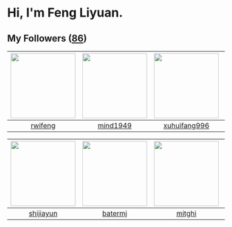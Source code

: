 # Hi, I'm Feng Liyuan.

## My Followers ([86](https://github.com/SunRunAway?tab=followers))

| <img src="https://avatars0.githubusercontent.com/u/1814146?v=4" width="150" height="150" /> | <img src="https://avatars3.githubusercontent.com/u/19871320?v=4" width="150" height="150" /> | <img src="https://avatars3.githubusercontent.com/u/50138288?v=4" width="150" height="150" /> | <img src="https://avatars3.githubusercontent.com/u/24202964?v=4" width="150" height="150" /> |
| :-----------------------------------------------------------------------------------------: | :------------------------------------------------------------------------------------------: | :------------------------------------------------------------------------------------------: | :------------------------------------------------------------------------------------------: |
|                            [rwifeng](https://github.com/rwifeng)                            |                            [mind1949](https://github.com/mind1949)                           |                        [xuhuifang996](https://github.com/xuhuifang996)                       |                         [hazelnutsgz](https://github.com/hazelnutsgz)                        |

| <img src="https://avatars0.githubusercontent.com/u/566037?v=4" width="150" height="150" /> | <img src="https://avatars0.githubusercontent.com/u/250445?v=4" width="150" height="150" /> | <img src="https://avatars3.githubusercontent.com/u/55898975?v=4" width="150" height="150" /> | <img src="https://avatars3.githubusercontent.com/u/1457382?v=4" width="150" height="150" /> |
| :----------------------------------------------------------------------------------------: | :----------------------------------------------------------------------------------------: | :------------------------------------------------------------------------------------------: | :-----------------------------------------------------------------------------------------: |
|                          [shijiayun](https://github.com/shijiayun)                         |                            [batermj](https://github.com/batermj)                           |                              [mitghi](https://github.com/mitghi)                             |                         [lintianzhi](https://github.com/lintianzhi)                         |